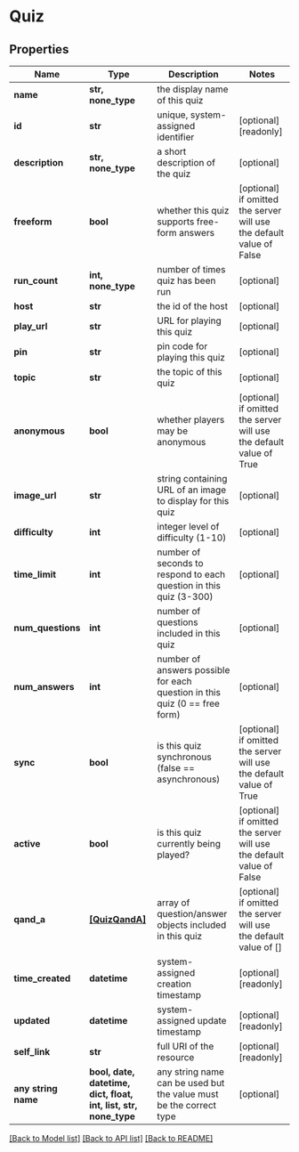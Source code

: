 # Quiz


## Properties
Name | Type | Description | Notes
------------ | ------------- | ------------- | -------------
**name** | **str, none_type** | the display name of this quiz | 
**id** | **str** | unique, system-assigned identifier | [optional] [readonly] 
**description** | **str, none_type** | a short description of the quiz | [optional] 
**freeform** | **bool** | whether this quiz supports free-form answers | [optional]  if omitted the server will use the default value of False
**run_count** | **int, none_type** | number of times quiz has been run | [optional] 
**host** | **str** | the id of the host | [optional] 
**play_url** | **str** | URL for playing this quiz | [optional] 
**pin** | **str** | pin code for playing this quiz | [optional] 
**topic** | **str** | the topic of this quiz | [optional] 
**anonymous** | **bool** | whether players may be anonymous | [optional]  if omitted the server will use the default value of True
**image_url** | **str** | string containing URL of an image to display for this quiz | [optional] 
**difficulty** | **int** | integer level of difficulty (1-10) | [optional] 
**time_limit** | **int** | number of seconds to respond to each question in this quiz (3-300) | [optional] 
**num_questions** | **int** | number of questions included in this quiz | [optional] 
**num_answers** | **int** | number of answers possible for each question in this quiz (0 &#x3D;&#x3D; free form) | [optional] 
**sync** | **bool** | is this quiz synchronous (false &#x3D;&#x3D; asynchronous) | [optional]  if omitted the server will use the default value of True
**active** | **bool** | is this quiz currently being played? | [optional]  if omitted the server will use the default value of False
**qand_a** | [**[QuizQandA]**](QuizQandA.md) | array of question/answer objects included in this quiz | [optional]  if omitted the server will use the default value of []
**time_created** | **datetime** | system-assigned creation timestamp | [optional] [readonly] 
**updated** | **datetime** | system-assigned update timestamp | [optional] [readonly] 
**self_link** | **str** | full URI of the resource | [optional] [readonly] 
**any string name** | **bool, date, datetime, dict, float, int, list, str, none_type** | any string name can be used but the value must be the correct type | [optional]

[[Back to Model list]](../README.md#documentation-for-models) [[Back to API list]](../README.md#documentation-for-api-endpoints) [[Back to README]](../README.md)


